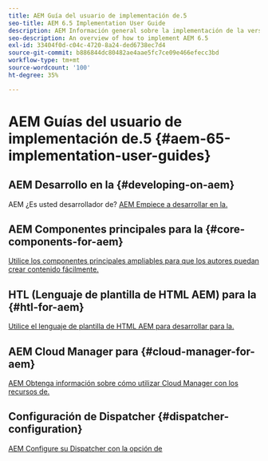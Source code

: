 ```yaml
---
title: AEM Guía del usuario de implementación de.5
seo-title: AEM 6.5 Implementation User Guide
description: AEM Información general sobre la implementación de la versión 6.5 de
seo-description: An overview of how to implement AEM 6.5
exl-id: 33404f0d-c04c-4720-8a24-ded6738ec7d4
source-git-commit: b886844dc80482ae4aae5fc7ce09e466efecc3bd
workflow-type: tm+mt
source-wordcount: '100'
ht-degree: 35%

---
```


# AEM Guías del usuario de implementación de.5 {#aem-65-implementation-user-guides}

## AEM Desarrollo en la {#developing-on-aem}

AEM ¿Es usted desarrollador de? [AEM Empiece a desarrollar en la.](/help/sites-developing/home.md)

## AEM Componentes principales para la {#core-components-for-aem}

[Utilice los componentes principales ampliables para que los autores puedan crear contenido fácilmente.](https://experienceleague.adobe.com/docs/experience-manager-core-components/using/introduction.html?lang=es)

## HTL (Lenguaje de plantilla de HTML AEM) para la {#htl-for-aem}

[Utilice el lenguaje de plantilla de HTML AEM para desarrollar para la.](https://experienceleague.adobe.com/docs/experience-manager-htl/content/overview.html?lang=es)

## AEM Cloud Manager para {#cloud-manager-for-aem}

[AEM Obtenga información sobre cómo utilizar Cloud Manager con los recursos de.](https://experienceleague.adobe.com/docs/experience-manager-cloud-manager/content/introduction.html?lang=es)

## Configuración de Dispatcher {#dispatcher-configuration}

[AEM Configure su Dispatcher con la opción de](https://experienceleague.adobe.com/docs/experience-manager-dispatcher/using/dispatcher.html?lang=es)
